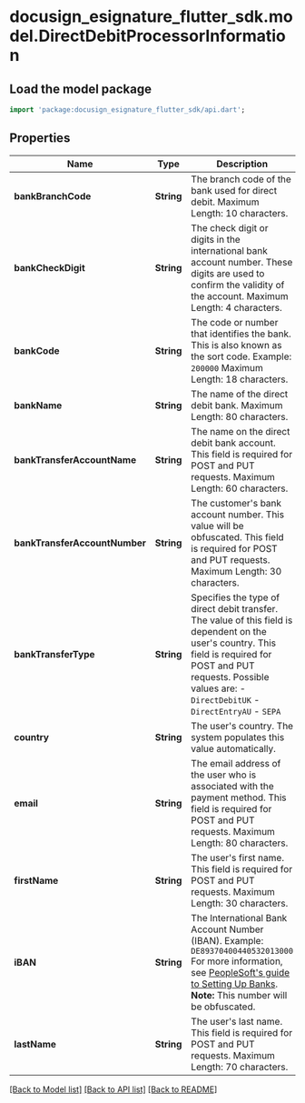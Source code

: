 # docusign_esignature_flutter_sdk.model.DirectDebitProcessorInformation

## Load the model package
```dart
import 'package:docusign_esignature_flutter_sdk/api.dart';
```

## Properties
Name | Type | Description | Notes
------------ | ------------- | ------------- | -------------
**bankBranchCode** | **String** | The branch code of the bank used for direct debit.  Maximum Length: 10 characters. | [optional] 
**bankCheckDigit** | **String** | The check digit or digits in the international bank account number. These digits are used to confirm the validity of the account.  Maximum Length: 4 characters. | [optional] 
**bankCode** | **String** | The code or number that identifies the bank. This is also known as the sort code.  Example: `200000`  Maximum Length: 18 characters. | [optional] 
**bankName** | **String** | The name of the direct debit bank.  Maximum Length: 80 characters. | [optional] 
**bankTransferAccountName** | **String** | The name on the direct debit bank account. This field is required for POST and PUT requests.  Maximum Length: 60 characters. | [optional] 
**bankTransferAccountNumber** | **String** | The customer's bank account number. This value will be obfuscated. This field is required for POST and PUT requests.  Maximum Length: 30 characters. | [optional] 
**bankTransferType** | **String** | Specifies the type of direct debit transfer. The value of this field is dependent on the user's country. This field is required for POST and PUT requests. Possible values are:  - `DirectDebitUK` - `DirectEntryAU` - `SEPA` | [optional] 
**country** | **String** | The user's country. The system populates this value automatically.   | [optional] 
**email** | **String** | The email address of the user who is associated with the payment method. This field is required for POST and PUT requests.  Maximum Length: 80 characters. | [optional] 
**firstName** | **String** | The user's first name. This field is required for POST and PUT requests.  Maximum Length: 30 characters. | [optional] 
**iBAN** | **String** | The International Bank Account Number (IBAN).   Example: `DE89370400440532013000`  For more information, see [PeopleSoft's guide to Setting Up Banks](https://docs.oracle.com/cd/E16365_01/fscm91pbr0/eng/psbooks/fsbk/chapter.htm?File=fsbk/htm/fsbk03.htm).  **Note:** This number will be obfuscated. | [optional] 
**lastName** | **String** | The user's last name. This field is required for POST and PUT requests.  Maximum Length: 70 characters. | [optional] 

[[Back to Model list]](../README.md#documentation-for-models) [[Back to API list]](../README.md#documentation-for-api-endpoints) [[Back to README]](../README.md)


